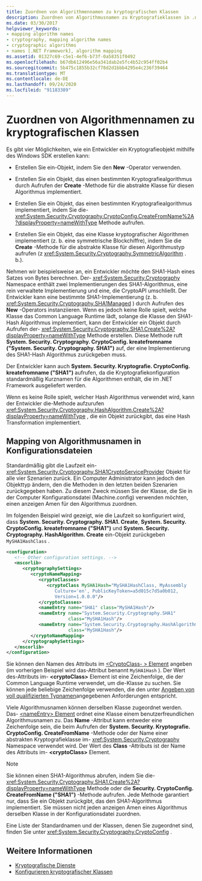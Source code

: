 ```yaml
---
title: Zuordnen von Algorithmennamen zu kryptografischen Klassen
description: Zuordnen von Algorithmusnamen zu Kryptografieklassen in .net. Ein Entwickler verfügt über vier Optionen zum Erstellen eines Kryptografieobjekts.
ms.date: 03/30/2017
helpviewer_keywords:
- mapping algorithm names
- cryptography, mapping algorithm names
- cryptographic algorithms
- names [.NET Framework], algorithm mapping
ms.assetid: 01327c69-c5e1-4ef6-b73f-0a58351f0492
ms.openlocfilehash: b67db612496e56a341dab2e5fc4b52c954ff02b4
ms.sourcegitcommit: 5b475c1855b32cf78d2d1bbb4295e4c236f39464
ms.translationtype: MT
ms.contentlocale: de-DE
ms.lasthandoff: 09/24/2020
ms.locfileid: "91183389"
---
```

# <a name="mapping-algorithm-names-to-cryptography-classes"></a>Zuordnen von Algorithmennamen zu kryptografischen Klassen

Es gibt vier Möglichkeiten, wie ein Entwickler ein Kryptografieobjekt mithilfe des Windows SDK erstellen kann:  
  
- Erstellen Sie ein-Objekt, indem Sie den **New** -Operator verwenden.  
  
- Erstellen Sie ein Objekt, das einen bestimmten Kryptografiealgorithmus durch Aufrufen der **Create** -Methode für die abstrakte Klasse für diesen Algorithmus implementiert.  
  
- Erstellen Sie ein Objekt, das einen bestimmten Kryptografiealgorithmus implementiert, indem Sie die- <xref:System.Security.Cryptography.CryptoConfig.CreateFromName%2A?displayProperty=nameWithType> Methode aufrufen.  
  
- Erstellen Sie ein Objekt, das eine Klasse kryptografischer Algorithmen implementiert (z. b. eine symmetrische Blockchiffre), indem Sie die **Create** -Methode für die abstrakte Klasse für diesen Algorithmustyp aufrufen (z <xref:System.Security.Cryptography.SymmetricAlgorithm> . b.).  
  
 Nehmen wir beispielsweise an, ein Entwickler möchte den SHA1-Hash eines Satzes von Bytes berechnen. Der- <xref:System.Security.Cryptography> Namespace enthält zwei Implementierungen des SHA1-Algorithmus, eine rein verwaltete Implementierung und eine, die CryptoAPI umschließt. Der Entwickler kann eine bestimmte SHA1-Implementierung (z. b. <xref:System.Security.Cryptography.SHA1Managed> ) durch Aufrufen des **New** -Operators instanziieren. Wenn es jedoch keine Rolle spielt, welche Klasse das Common Language Runtime lädt, solange die Klasse den SHA1-Hash Algorithmus implementiert, kann der Entwickler ein Objekt durch Aufrufen der- <xref:System.Security.Cryptography.SHA1.Create%2A?displayProperty=nameWithType> Methode erstellen. Diese Methode ruft **System. Security. Cryptography. CryptoConfig. kreatefromname ("System. Security. Cryptography. SHA1")** auf, der eine Implementierung des SHA1-Hash Algorithmus zurückgeben muss.  
  
 Der Entwickler kann auch **System. Security. Kryptografie. CryptoConfig. kreatefromname ("SHA1")** aufrufen, da die Kryptografiekonfiguration standardmäßig Kurznamen für die Algorithmen enthält, die im .NET Framework ausgeliefert werden.  
  
 Wenn es keine Rolle spielt, welcher Hash Algorithmus verwendet wird, kann der Entwickler die-Methode aufzurufen <xref:System.Security.Cryptography.HashAlgorithm.Create%2A?displayProperty=nameWithType> , die ein Objekt zurückgibt, das eine Hash Transformation implementiert.  
  
## <a name="mapping-algorithm-names-in-configuration-files"></a>Mapping von Algorithmusnamen in Konfigurationsdateien  

 Standardmäßig gibt die Laufzeit ein- <xref:System.Security.Cryptography.SHA1CryptoServiceProvider> Objekt für alle vier Szenarien zurück. Ein Computer Administrator kann jedoch den Objekttyp ändern, den die Methoden in den letzten beiden Szenarien zurückgegeben haben. Zu diesem Zweck müssen Sie der Klasse, die Sie in der Computer Konfigurationsdatei (Machine.config) verwenden möchten, einen anzeigen Amen für den Algorithmus zuordnen.  
  
 Im folgenden Beispiel wird gezeigt, wie die Laufzeit so konfiguriert wird, dass **System. Security. Cryptography. SHA1. Create**, **System. Security. CryptoConfig. kreatefromname ("SHA1")** und **System. Security. Cryptography. HashAlgorithm. Create** ein-Objekt zurückgeben `MySHA1HashClass` .  
  
```xml  
<configuration>  
   <!-- Other configuration settings. -->  
   <mscorlib>  
      <cryptographySettings>  
         <cryptoNameMapping>  
            <cryptoClasses>  
               <cryptoClass MySHA1Hash="MySHA1HashClass, MyAssembly  
                  Culture='en', PublicKeyToken=a5d015c7d5a0b012,  
                  Version=1.0.0.0"/>  
            </cryptoClasses>  
            <nameEntry name="SHA1" class="MySHA1Hash"/>  
            <nameEntry name="System.Security.Cryptography.SHA1"  
                       class="MySHA1Hash"/>  
            <nameEntry name="System.Security.Cryptography.HashAlgorithm"  
                       class="MySHA1Hash"/>  
         </cryptoNameMapping>  
      </cryptographySettings>  
   </mscorlib>  
</configuration>  
```  
  
 Sie können den Namen des Attributs im [<CryptoClass- \> Element](./file-schema/cryptography/cryptoclass-element.md) angeben (im vorherigen Beispiel wird das-Attribut benannt `MySHA1Hash` ). Der Wert des-Attributs im- **\<cryptoClass>** Element ist eine Zeichenfolge, die der Common Language Runtime verwendet, um die-Klasse zu suchen. Sie können jede beliebige Zeichenfolge verwenden, die den unter [Angeben von voll qualifizierten Typnamen](../reflection-and-codedom/specifying-fully-qualified-type-names.md)angegebenen Anforderungen entspricht.  
  
 Viele Algorithmusnamen können derselben Klasse zugeordnet werden. Das- [ \<nameEntry> Element](./file-schema/cryptography/nameentry-element.md) ordnet eine Klasse einem benutzerfreundlichen Algorithmusnamen zu. Das **Name** -Attribut kann entweder eine Zeichenfolge sein, die beim Aufrufen der **System. Security. Kryptografie. CryptoConfig. CreateFromName** -Methode oder der Name einer abstrakten Kryptografieklasse im- <xref:System.Security.Cryptography> Namespace verwendet wird. Der Wert des **Class** -Attributs ist der Name des Attributs im- **\<cryptoClass>** Element.  
  
> [!NOTE]
> Sie können einen SHA1-Algorithmus abrufen, indem Sie die- <xref:System.Security.Cryptography.SHA1.Create%2A?displayProperty=nameWithType> Methode oder die **Security. CryptoConfig. CreateFromName ("SHA1")** -Methode aufrufen. Jede Methode garantiert nur, dass Sie ein Objekt zurückgibt, das den SHA1-Algorithmus implementiert. Sie müssen nicht jeden anzeigen Amen eines Algorithmus derselben Klasse in der Konfigurationsdatei zuordnen.  
  
 Eine Liste der Standardnamen und der Klassen, denen Sie zugeordnet sind, finden Sie unter <xref:System.Security.Cryptography.CryptoConfig> .  
  
## <a name="see-also"></a>Weitere Informationen

- [Kryptografische Dienste](../../standard/security/cryptographic-services.md)
- [Konfigurieren kryptografischer Klassen](configure-cryptography-classes.md)
